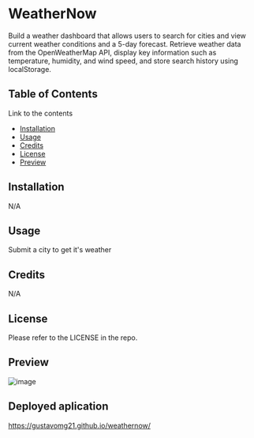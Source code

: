 # WeatherNow
Build a weather dashboard that allows users to search for cities and view current weather conditions and a 5-day forecast. Retrieve weather data from the OpenWeatherMap API, display key information such as temperature, humidity, and wind speed, and store search history using localStorage.
## Table of Contents 

Link to the contents

- [Installation](#installation)
- [Usage](#usage)
- [Credits](#credits)
- [License](#license)
- [Preview](#Preview)

## Installation

N/A

## Usage

Submit a city to get it's weather

## Credits

N/A

## License

Please refer to the LICENSE in the repo.

## Preview
![image](https://github.com/gustavomg21/WeatherNow/assets/45185442/009acb05-9842-4f82-97de-5a997c71808f)



## Deployed aplication
https://gustavomg21.github.io/weathernow/


